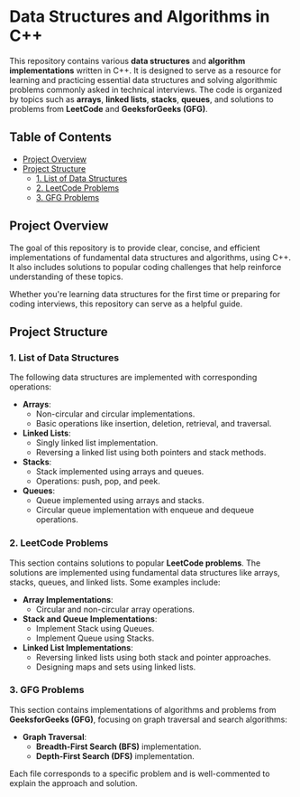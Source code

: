# Data Structures and Algorithms in C++

This repository contains various **data structures** and **algorithm implementations** written in C++. It is designed to serve as a resource for learning and practicing essential data structures and solving algorithmic problems commonly asked in technical interviews. The code is organized by topics such as **arrays**, **linked lists**, **stacks**, **queues**, and solutions to problems from **LeetCode** and **GeeksforGeeks (GFG)**.

## Table of Contents
- [Project Overview](#project-overview)
- [Project Structure](#project-structure)
  - [1. List of Data Structures](#1-list-of-data-structures)
  - [2. LeetCode Problems](#2-leetcode-problems)
  - [3. GFG Problems](#3-gfg-problems)

## Project Overview

The goal of this repository is to provide clear, concise, and efficient implementations of fundamental data structures and algorithms, using C++. It also includes solutions to popular coding challenges that help reinforce understanding of these topics.

Whether you're learning data structures for the first time or preparing for coding interviews, this repository can serve as a helpful guide.

## Project Structure

### 1. List of Data Structures
The following data structures are implemented with corresponding operations:

- **Arrays**:
  - Non-circular and circular implementations.
  - Basic operations like insertion, deletion, retrieval, and traversal.
- **Linked Lists**:
  - Singly linked list implementation.
  - Reversing a linked list using both pointers and stack methods.
- **Stacks**:
  - Stack implemented using arrays and queues.
  - Operations: push, pop, and peek.
- **Queues**:
  - Queue implemented using arrays and stacks.
  - Circular queue implementation with enqueue and dequeue operations.

### 2. LeetCode Problems
This section contains solutions to popular **LeetCode problems**. The solutions are implemented using fundamental data structures like arrays, stacks, queues, and linked lists. Some examples include:

- **Array Implementations**:
  - Circular and non-circular array operations.
- **Stack and Queue Implementations**:
  - Implement Stack using Queues.
  - Implement Queue using Stacks.
- **Linked List Implementations**:
  - Reversing linked lists using both stack and pointer approaches.
  - Designing maps and sets using linked lists.

### 3. GFG Problems
This section contains implementations of algorithms and problems from **GeeksforGeeks (GFG)**, focusing on graph traversal and search algorithms:

- **Graph Traversal**:
  - **Breadth-First Search (BFS)** implementation.
  - **Depth-First Search (DFS)** implementation.

Each file corresponds to a specific problem and is well-commented to explain the approach and solution.

